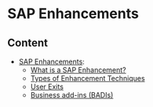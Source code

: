 # SAP Enhancements


## Content 

- [SAP Enhancements](SAP_Enhancements.md):
    - [What is a SAP Enhancement?](#what)
    - [Types of Enhancement Techniques](#types)
    - [User Exits](#Exits)
    - [Business add-ins (BADIs)](#Badis)

